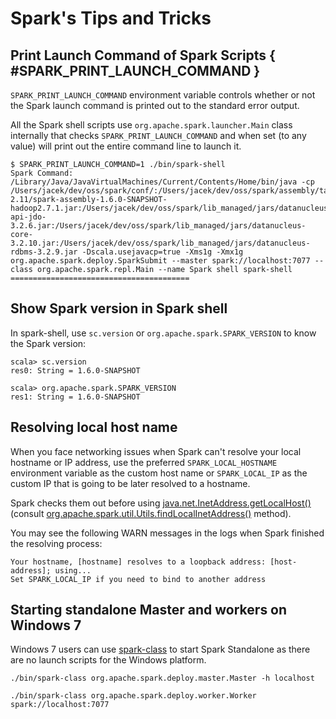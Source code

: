 # Spark's Tips and Tricks

## Print Launch Command of Spark Scripts { #SPARK_PRINT_LAUNCH_COMMAND }

`SPARK_PRINT_LAUNCH_COMMAND` environment variable controls whether or not the Spark launch command is printed out to the standard error output.

All the Spark shell scripts use `org.apache.spark.launcher.Main` class internally that checks `SPARK_PRINT_LAUNCH_COMMAND` and when set (to any value) will print out the entire command line to launch it.

```text
$ SPARK_PRINT_LAUNCH_COMMAND=1 ./bin/spark-shell
Spark Command: /Library/Java/JavaVirtualMachines/Current/Contents/Home/bin/java -cp /Users/jacek/dev/oss/spark/conf/:/Users/jacek/dev/oss/spark/assembly/target/scala-2.11/spark-assembly-1.6.0-SNAPSHOT-hadoop2.7.1.jar:/Users/jacek/dev/oss/spark/lib_managed/jars/datanucleus-api-jdo-3.2.6.jar:/Users/jacek/dev/oss/spark/lib_managed/jars/datanucleus-core-3.2.10.jar:/Users/jacek/dev/oss/spark/lib_managed/jars/datanucleus-rdbms-3.2.9.jar -Dscala.usejavacp=true -Xms1g -Xmx1g org.apache.spark.deploy.SparkSubmit --master spark://localhost:7077 --class org.apache.spark.repl.Main --name Spark shell spark-shell
========================================
```

## Show Spark version in Spark shell

In spark-shell, use `sc.version` or `org.apache.spark.SPARK_VERSION` to know the Spark version:

```text
scala> sc.version
res0: String = 1.6.0-SNAPSHOT

scala> org.apache.spark.SPARK_VERSION
res1: String = 1.6.0-SNAPSHOT
```

## Resolving local host name

When you face networking issues when Spark can't resolve your local hostname or IP address, use the preferred `SPARK_LOCAL_HOSTNAME` environment variable as the custom host name or `SPARK_LOCAL_IP` as the custom IP that is going to be later resolved to a hostname.

Spark checks them out before using [java.net.InetAddress.getLocalHost()](http://docs.oracle.com/javase/8/docs/api/java/net/InetAddress.html#getLocalHost--) (consult [org.apache.spark.util.Utils.findLocalInetAddress()](https://github.com/apache/spark/blob/master/core/src/main/scala/org/apache/spark/util/Utils.scala#L759) method).

You may see the following WARN messages in the logs when Spark finished the resolving process:

```text
Your hostname, [hostname] resolves to a loopback address: [host-address]; using...
Set SPARK_LOCAL_IP if you need to bind to another address
```

## Starting standalone Master and workers on Windows 7

Windows 7 users can use [spark-class](../tools/spark-class.md) to start Spark Standalone as there are no launch scripts for the Windows platform.

```text
./bin/spark-class org.apache.spark.deploy.master.Master -h localhost
```

```text
./bin/spark-class org.apache.spark.deploy.worker.Worker spark://localhost:7077
```
